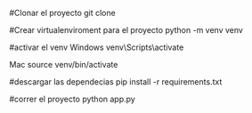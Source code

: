#Clonar el proyecto
git clone <URL del repositorio>

#Crear virtualenviroment para el proyecto
python -m venv venv

#activar el venv
Windows
venv\Scripts\activate

Mac
source venv/bin/activate

#descargar las dependecias
pip install -r requirements.txt

#correr el proyecto
python app.py
